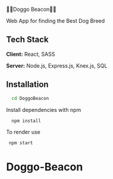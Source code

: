 🐶🐾Doggo Beacon🐾🐶

Web App for finding the Best Dog Breed

## Tech Stack

**Client:** React, SASS

**Server:** Node.js, Express.js, Knex.js, SQL

## Installation

```bash
  cd DoggoBeacon
```

Install dependencies with npm

```bash
  npm install
```

To render use

```bash
 npm start
```

# Doggo-Beacon

